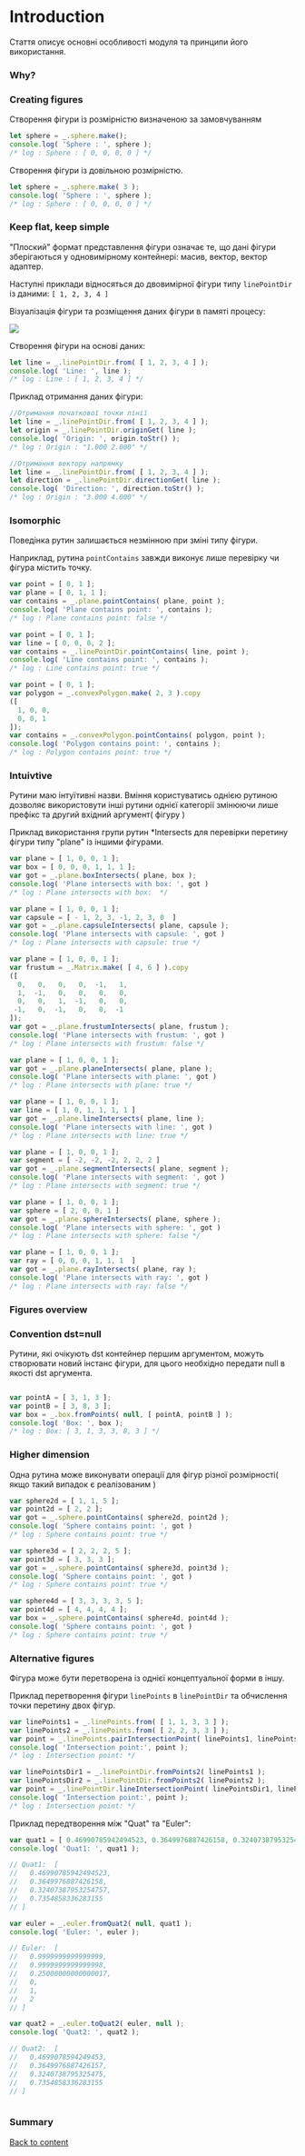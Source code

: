 # Introduction

Стаття описує основні особливості модуля та принципи його використання.

### Why?

### Creating figures

Створення фігури із розмірністю визначеною за замовчуванням

```js
let sphere = _.sphere.make();
console.log( 'Sphere : ', sphere );
/* log : Sphere : [ 0, 0, 0, 0 ] */
```

Створення фігури із довільною розмірністю.

```js
let sphere = _.sphere.make( 3 );
console.log( 'Sphere : ', sphere );
/* log : Sphere : [ 0, 0, 0, 0 ] */
```

### Keep flat, keep simple

"Плоский" формат представлення фігури означає те, що дані фігури зберігаються у одновимірному контейнері: масив, вектор, вектор адаптер.

Наступні приклади відносяться до двовимірної фігури типу `linePointDir` із даними: ```[ 1, 2, 3, 4 ]```

Візуалізація фігури та розміщення даних фігури в памяті процесу:

<img src="../../img/LinePointDir.png" />

Створення фігури на основі даних:

```js
let line = _.linePointDir.from( [ 1, 2, 3, 4 ] );
console.log( 'Line: ', line );
/* log : Line : [ 1, 2, 3, 4 ] */
```

Приклад отримання даних фігури:

```js
//Отримання початкової точки лінії
let line = _.linePointDir.from( [ 1, 2, 3, 4 ] );
let origin = _.linePointDir.originGet( line );
console.log( 'Origin: ', origin.toStr() );
/* log : Origin : "1.000 2.000" */

//Отримання вектору напрямку
let line = _.linePointDir.from( [ 1, 2, 3, 4 ] );
let direction = _.linePointDir.directionGet( line );
console.log( 'Direction: ', direction.toStr() );
/* log : Origin : "3.000 4.000" */

```

### Isomorphic

Поведінка рутин залишається незмінною при зміні типу фігури.

Наприклад, рутина ```pointContains``` завжди виконує лише перевірку чи фігура містить точку.

```js
var point = [ 0, 1 ];
var plane = [ 0, 1, 1 ];
var contains = _.plane.pointContains( plane, point );
console.log( 'Plane contains point: ', contains );
/* log : Plane contains point: false */
```

```js
var point = [ 0, 1 ];
var line = [ 0, 0, 0, 2 ];
var contains = _.linePointDir.pointContains( line, point );
console.log( 'Line contains point: ', contains );
/* log : Line contains point: true */
```

```js
var point = [ 0, 1 ];
var polygon = _.convexPolygon.make( 2, 3 ).copy
([
  1, 0, 0,
  0, 0, 1
]);
var contains = _.convexPolygon.pointContains( polygon, point );
console.log( 'Polygon contains point: ', contains );
/* log : Polygon contains point: true */
```

### Intuivtive

Рутини маю інтуїтивні назви. Вміння користуватись однією рутиною дозволяє використовути інші рутини однієї категорії змінюючи лише префікс та другий вхідний аргумент( фігуру )

Приклад використання групи рутин *Intersects для перевірки перетину фігури типу
"plane" із іншими фігурами.

```js
var plane = [ 1, 0, 0, 1 ];
var box = [ 0, 0, 0, 1, 1, 1 ];
var got = _.plane.boxIntersects( plane, box );
console.log( 'Plane intersects with box: ', got )
/* log : Plane intersects with box:  */
```

```js
var plane = [ 1, 0, 0, 1 ];
var capsule = [ - 1, 2, 3, -1, 2, 3, 0  ]
var got = _.plane.capsuleIntersects( plane, capsule );
console.log( 'Plane intersects with capsule: ', got )
/* log : Plane intersects with capsule: true */
```

```js
var plane = [ 1, 0, 0, 1 ];
var frustum = _.Matrix.make( [ 4, 6 ] ).copy
([
  0,   0,   0,   0,  -1,   1,
  1,  -1,   0,   0,   0,   0,
  0,   0,   1,  -1,   0,   0,
 -1,   0,  -1,   0,   0,  -1
]);
var got = _.plane.frustumIntersects( plane, frustum );
console.log( 'Plane intersects with frustum: ', got )
/* log : Plane intersects with frustum: false */
```

```js
var plane = [ 1, 0, 0, 1 ];
var got = _.plane.planeIntersects( plane, plane );
console.log( 'Plane intersects with plane: ', got )
/* log : Plane intersects with plane: true */
```

```js
var plane = [ 1, 0, 0, 1 ];
var line = [ 1, 0, 1, 1, 1, 1 ]
var got = _.plane.lineIntersects( plane, line );
console.log( 'Plane intersects with line: ', got )
/* log : Plane intersects with line: true */
```

```js
var plane = [ 1, 0, 0, 1 ];
var segment = [ -2, -2, -2, 2, 2, 2 ]
var got = _.plane.segmentIntersects( plane, segment );
console.log( 'Plane intersects with segment: ', got )
/* log : Plane intersects with segment: true */
```

```js
var plane = [ 1, 0, 0, 1 ];
var sphere = [ 2, 0, 0, 1 ]
var got = _.plane.sphereIntersects( plane, sphere );
console.log( 'Plane intersects with sphere: ', got )
/* log : Plane intersects with sphere: false */
```

```js
var plane = [ 1, 0, 0, 1 ];
var ray = [ 0, 0, 0, 1, 1, 1  ]
var got = _.plane.rayIntersects( plane, ray );
console.log( 'Plane intersects with ray: ', got )
/* log : Plane intersects with ray: false */
```

### Figures overview

  <!-- -- One sentence per figure + image -->

### Convention dst=null

Рутини, які очікують dst контейнер першим аргументом, можуть створювати новий інстанс фігури, для цього необхідно передати null в якості dst аргумента.

```js

var pointA = [ 3, 1, 3 ];
var pointB = [ 3, 8, 3 ];
var box = _.box.fromPoints( null, [ pointA, pointB ] );
console.log( 'Box: ', box );
/* log : Box: [ 3, 1, 3, 3, 8, 3 ] */

```

### Higher dimension

Одна рутина може виконувати операції для фігур різної розмірності( якщо такий випадок є реалізованим )

```js
var sphere2d = [ 1, 1, 5 ];
var point2d = [ 2, 2 ];
var got = _.sphere.pointContains( sphere2d, point2d );
console.log( 'Sphere contains point: ', got )
/* log : Sphere contains point: true */
```

```js
var sphere3d = [ 2, 2, 2, 5 ];
var point3d = [ 3, 3, 3 ];
var got = _.sphere.pointContains( sphere3d, point3d );
console.log( 'Sphere contains point: ', got )
/* log : Sphere contains point: true */
```

```js
var sphere4d = [ 3, 3, 3, 3, 5 ];
var point4d = [ 4, 4, 4, 4 ];
var box = _.sphere.pointContains( sphere4d, point4d );
console.log( 'Sphere contains point: ', got )
/* log : Sphere contains point: true */
```

### Alternative figures

Фігура може бути перетворена із однієї концептуальної форми в іншу.

Приклад перетворення фігури `linePoints` в `linePointDir` та обчислення точки перетину двох фігур.

```js
var linePoints1 = _.linePoints.from( [ 1, 1, 3, 3 ] );
var linePoints2 = _.linePoints.from( [ 2, 2, 3, 3 ] );
var point = _.linePoints.pairIntersectionPoint( linePoints1, linePoints2 );
console.log( 'Intersection point:', point );
/* log : Intersection point: */

var linePointsDir1 = _.linePointDir.fromPoints2( linePoints1 );
var linePointsDir2 = _.linePointDir.fromPoints2( linePoints2 );
var point = _.linePointDir.lineIntersectionPoint( linePointsDir1, linePointsDir2 );
console.log( 'Intersection point:', point );
/* log : Intersection point: */

```

Приклад передтворення між "Quat" та "Euler":

```js
var quat1 = [ 0.46990785942494523, 0.3649976887426158, 0.32407387953254757, 0.7354858336283155 ];
console.log( 'Quat1: ', quat1 );

// Quat1:  [
//   0.46990785942494523,
//   0.3649976887426158,
//   0.32407387953254757,
//   0.7354858336283155
// ]

var euler = _.euler.fromQuat2( null, quat1 );
console.log( 'Euler: ', euler );

// Euler:  [
//   0.9999999999999999,
//   0.9999999999999998,
//   0.25000000000000017,
//   0,
//   1,
//   2
// ]

var quat2 = _.euler.toQuat2( euler, null );
console.log( 'Quat2: ', quat2 );

// Quat2:  [
//   0.4699078594249453,
//   0.3649976887426157,
//   0.3240738795325475,
//   0.7354858336283155
// ]



```


### Summary


[Back to content](../README.md#Tutorials)
